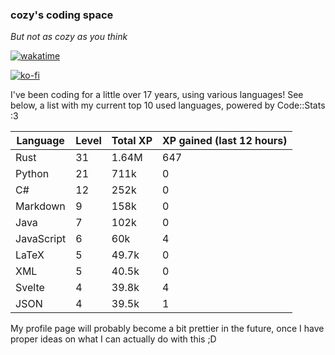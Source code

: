 ### cozy's coding space
*But not as cozy as you think*

[![wakatime](https://wakatime.com/badge/user/c0ba07bb-3421-41be-bd1a-d611e670f250.svg)](https://wakatime.com/@c0ba07bb-3421-41be-bd1a-d611e670f250)

[![ko-fi](https://ko-fi.com/img/githubbutton_sm.svg)](https://ko-fi.com/J3J75ITL4)

I've been coding for a little over 17 years, using various languages! See below, a list with my current top 10 used languages, powered by Code::Stats :3
    
| Language | Level | Total XP | XP gained (last 12 hours) |
| --- | --- | --- | --- |
| Rust | 31 | 1.64M | 647 |
| Python | 21 | 711k | 0 |
| C# | 12 | 252k | 0 |
| Markdown | 9 | 158k | 0 |
| Java | 7 | 102k | 0 |
| JavaScript | 6 | 60k | 4 |
| LaTeX | 5 | 49.7k | 0 |
| XML | 5 | 40.5k | 0 |
| Svelte | 4 | 39.8k | 4 |
| JSON | 4 | 39.5k | 1 |
    
My profile page will probably become a bit prettier in the future, once I have proper ideas on what I can actually do with this ;D